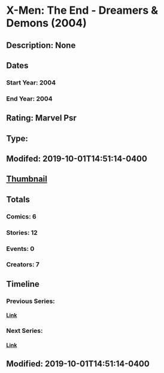 # X-Men: The End - Dreamers & Demons (2004)
## Description: None
## Dates
### Start Year: 2004
### End Year: 2004
## Rating: Marvel Psr
## Type: 
## Modifed: 2019-10-01T14:51:14-0400
## [Thumbnail](http://i.annihil.us/u/prod/marvel/i/mg/7/b0/5d9367cee6498.jpg)
## Totals
### Comics: 6
### Stories: 12
### Events: 0
### Creators: 7
## Timeline
### Previous Series: 
#### [Link]()
### Next Series: 
#### [Link]()
## Modified: 2019-10-01T14:51:14-0400